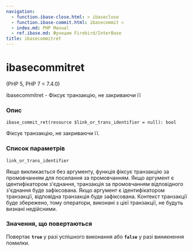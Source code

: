 ```yaml
---
navigation:
  - function.ibase-close.html: « ibaseclose
  - function.ibase-commit.html: ibasecommit »
  - index.md: PHP Manual
  - ref.ibase.md: Функции Firebird/InterBase
title: ibasecommitret
---
```

# ibasecommitret

(PHP 5, PHP 7 < 7.4.0)

ibasecommitret - Фіксує транзакцію, не закриваючи її

### Опис

```methodsynopsis
ibase_commit_ret(resource $link_or_trans_identifier = null): bool
```

Фіксує транзакцію, не закриваючи її.

### Список параметрів

`link_or_trans_identifier`

Якщо викликається без аргументу, функція фіксує транзакцію за промовчанням для посилання за промовчанням. Якщо аргумент є ідентифікатором з'єднання, транзакція за промовчанням відповідного з'єднання буде зафіксована. Якщо аргумент є ідентифікатором транзакції, відповідна транзакція буде зафіксована. Контекст транзакції буде збережено, тому оператори, виконані з цієї транзакції, не будуть визнані недійсними.

### Значення, що повертаються

Повертає **`true`** у разі успішного виконання або **`false`** у разі виникнення помилки.
